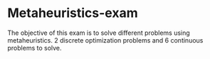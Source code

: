# Metaheuristics-exam
The objective of this exam is to solve different problems using metaheuristics. 2 discrete optimization problems and 6 continuous problems to solve.
